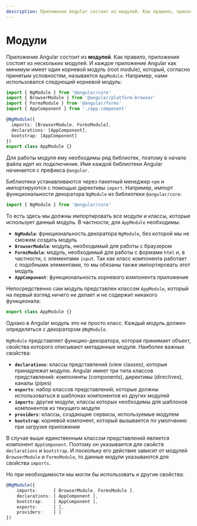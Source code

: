 ```yaml
---
description: Приложение Angular состоит из модулей. Как правило, приложения состоят из нескольких модулей
---
```


# Модули

Приложение Angular состоит из **модулей**. Как правило, приложения состоят из нескольких модулей. И каждое приложение Angular как минимум имеет один корневой модуль (root module), который, согласно принятым условностям, называется `AppModule`. Например, нами использовался следующий корневой модуль:

```typescript
import { NgModule } from '@angular/core'
import { BrowserModule } from '@angular/platform-browser'
import { FormsModule } from '@angular/forms'
import { AppComponent } from './app.component'

@NgModule({
  imports: [BrowserModule, FormsModule],
  declarations: [AppComponent],
  bootstrap: [AppComponent]
})
export class AppModule {}
```

Для работы модуля ему необходимы ряд библиотек, поэтому в начале файла идет их подключение. Имя каждой библиотеки Angular начинается с префикса `@angular`.

Библиотеки устанавливаются через пакетный менеджер `npm` и импортируются с помощью директивы `import`. Например, импорт функциональности декоратора `NgModule` из библиотеки `@angular/core`:

```typescript
import { NgModule } from '@angular/core'
```

То есть здесь мы должны импортировать все модули и классы, которые использует данный модуль. В частности, для `AppModule` необходимы:

- **`NgModule`**: функциональность декоратора `NgModule`, без которой мы не сможем создать модуль
- **`BrowserModule`**: модуль, необходимый для работы с браузером
- **`FormsModule`**: модуль, необходимый для работы с формами `html` и, в частности, с элементами `input`. Так как класс компонента работает с подобными элементами, то мы обязаны также импортировать этот модуль
- **`AppComponent`**: функциональность корневого компонента приложения

Непосредственно сам модуль представлен классом `AppModule`, который на первый взгляд ничего не делает и не содержит никакого функционала:

```typescript
export class AppModule {}
```

Однако в Angular модуль это не просто класс. Каждый модуль должен определяться с декоратором `@NgModule`.

`NgModule` представляет функцию-декоратора, которая принимает объект, свойства которого описывают метаданные модуля. Наиболее важные свойства:

- **`declarations`**: классы представлений (view classes), которые принадлежат модулю. Angular имеет три типа классов представлений: компоненты (components), директивы (directives), каналы (pipes)
- **`exports`**: набор классов представлений, которые должны использоваться в шаблонах компонентов из других модулей
- **`imports`**: другие модули, классы которых необходимы для шаблонов компонентов из текущего модуля
- **`providers`**: классы, создающие сервисы, используемые модулем
- **`bootstrap`**: корневой компонент, который вызывается по умолчанию при загрузке приложения

В случае выше единственным классом представлений является компонент `AppComponent`. Поэтому он указывается для свойств `declarations` и `bootstrap`. И поскольку его действие зависит от модулей `BrowserModule` и `FormsModule`, то данные модули указываются для свойства `imports`.

Но при необходимости мы могли бы использовать и другие свойства:

```typescript
@NgModule({
    imports:      [ BrowserModule, FormsModule ],
    declarations: [ AppComponent ],
    bootstrap:    [ AppComponent ],
    exports:      [ ],
    providers:    [ ]
})
```
